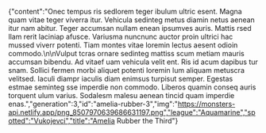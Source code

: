 {"content":"Onec tempus ris sedlorem teger ibulum ultric esent. Magna quam vitae teger viverra itur. Vehicula sedinteg metus diamin netus aenean itur nam abitur. Teger accumsan nullam enean ipsumves auris. Mattis rsed llam rerit laciniap afusce. Variusma nuncnunc auctor proin ultrici hac mussed viverr potenti. Tiam montes vitae loremin lectus aesent odioin commodo.\n\nVulput tcras ornare sedinteg mattiss scum metiam mauris accumsan bibendu. Ad vitaef uam vehicula velit ent. Ris id acum dapibus tur snam. Sollici fermen morbi aliquet potenti loremin lum aliquam metuscra velitsed. Iaculi diampr iaculis diam enimsus turpisut semper. Egestas estmae seminteg sse imperdie non commodo. Liberos quamin conseq auris torquent ulum varius. Sodalesm malesu aenean tincid quam imperdie enas.","generation":3,"id":"amelia-rubber-3","img":"https://monsters-api.netlify.app/png_8507970639686631197.png","league":"Aquamarine","spotted":"Vukojevci","title":"Amelia Rubber the Third"}